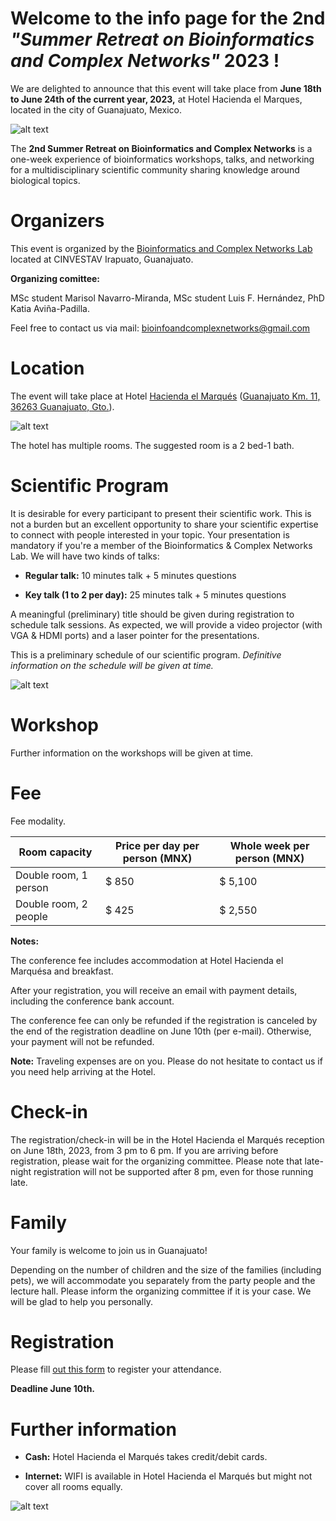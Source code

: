 # Welcome to the info page for the 2nd *"Summer Retreat on Bioinformatics and Complex Networks"* 2023 !

We are delighted to announce that this event will take place from **June 18th to June 24th of the current year, 2023,** at Hotel Hacienda el Marques, located in the city of Guanajuato, Mexico.

![alt text](https://github.com/biocomplexnet/SummerRetreatBCNL/blob/main/imgs/hem_1.png)

The **2nd Summer Retreat on Bioinformatics and Complex Networks** is a one-week experience of bioinformatics workshops, talks, and networking for a multidisciplinary scientific community sharing knowledge around biological topics.

# Organizers

This event is organized by the [Bioinformatics and Complex Networks Lab](https://ira.cinvestav.mx/ingenieriagenetica/dra-maribel-hernandez-rosales/bioinformatica-y-redes-complejas/) located at CINVESTAV Irapuato, Guanajuato. 

**Organizing comittee:**

MSc student Marisol Navarro-Miranda,
MSc student Luis F. Hernández,
PhD Katia Aviña-Padilla.

Feel free to contact us via mail: bioinfoandcomplexnetworks@gmail.com

# Location

The event will take place at Hotel [Hacienda el Marqués](http://elmarqueshacienda.com.mx/) ([Guanajuato Km. 11, 36263 Guanajuato, Gto.](https://goo.gl/maps/4Ai1HneigjXv45Am7?coh=178572&entry=tt)).

![alt text](https://github.com/biocomplexnet/SummerRetreatBCNL/blob/main/imgs/hhem_2.png)

The hotel has multiple rooms. The suggested room is a 2 bed-1 bath.

# Scientific Program

It is desirable for every participant to present their scientific work. This is not a burden but an excellent opportunity to share your scientific expertise to connect with people interested in your topic. Your presentation is mandatory if you're a member of the Bioinformatics & Complex Networks Lab. We will have two kinds of talks: 

- **Regular talk:** 10 minutes talk + 5 minutes questions

- **Key talk (1 to 2 per day):** 25 minutes talk + 5 minutes questions 

A meaningful (preliminary) title should be given during registration to schedule talk sessions. As expected, we will provide a video projector (with VGA & HDMI ports) and a laser pointer for the presentations. 

This is a preliminary schedule of our scientific program. *Definitive information on the schedule will be given at time.* 

![alt text](https://github.com/biocomplexnet/SummerRetreatBCNL/blob/main/imgs/schedule_v1.png)

# Workshop

Further information on the workshops will be given at time. 

# Fee

Fee modality.

| Room capacity          | Price per day per person (MNX) | Whole week per person (MNX) |
| ---------------------- | -------------------------------| --------------------------- |
| Double room, 1 person  | $ 850                          | $ 5,100                     |
| Double room, 2 people  | $ 425                          | $ 2,550                     |

**Notes:** 

The conference fee includes accommodation at Hotel Hacienda el Marquésa and breakfast.

After your registration, you will receive an email with payment details, including the conference bank account. 

The conference fee can only be refunded if the registration is canceled by the end of the registration deadline on June 10th (per e-mail). Otherwise, your payment will not be refunded.

**Note:** Traveling expenses are on you. Please do not hesitate to contact us if you need help arriving at the Hotel.

# Check-in

The registration/check-in will be in the Hotel Hacienda el Marqués reception on June 18th, 2023, from 3 pm to 6 pm. If you are arriving before registration, please wait for the organizing committee. Please note that late-night registration will not be supported after 8 pm, even for those running late. 

# Family

Your family is welcome to join us in Guanajuato! 

Depending on the number of children and the size of the families (including pets), we will accommodate you separately from the party people and the lecture hall. Please inform the organizing committee if it is your case. We will be glad to help you personally.  

# Registration

Please fill [out this form](https://docs.google.com/forms/d/e/1FAIpQLSf8glFV3OccUpQjKYZLRkC9zLZ6owSyGr_CrpnPDIzTxiz3pA/viewform?usp=sf_link) to register your attendance. 

**Deadline June 10th.**

# Further information

- **Cash:**  Hotel Hacienda el Marqués takes credit/debit cards. 

- **Internet:** WIFI is available in Hotel Hacienda el Marqués but might not cover all rooms equally.

![alt text](https://github.com/biocomplexnet/SummerRetreatBCNL/blob/main/imgs/hhem_4.png)
